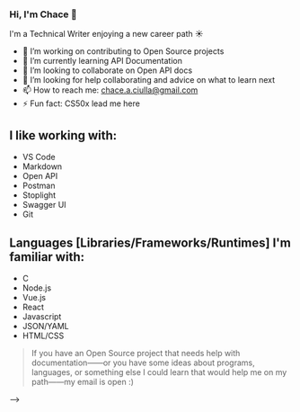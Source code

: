 ### Hi, I'm Chace 👋

I'm a Technical Writer enjoying a new career path ☀️

- 🔭 I’m working on contributing to Open Source projects
- 🌱 I’m currently learning API Documentation
- 👯 I’m looking to collaborate on Open API docs
- 🤔 I’m looking for help collaborating and advice on what to learn next 
- 📫 How to reach me: chace.a.ciulla@gmail.com
- ⚡ Fun fact: CS50x lead me here

## I like working with: 
- VS Code
- Markdown
- Open API
- Postman
- Stoplight
- Swagger UI
- Git

## Languages [Libraries/Frameworks/Runtimes] I'm familiar with:
- C
- Node.js
- Vue.js
- React
- Javascript
- JSON/YAML
- HTML/CSS

> If you have an Open Source project that needs help with documentation——or you have some ideas about programs, languages, or something else I could learn that would help me on my path——my email is open :)

-->
